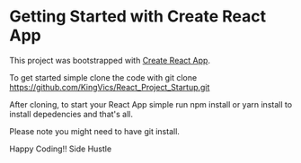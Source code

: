 # Getting Started with Create React App

This project was bootstrapped with [Create React App](https://github.com/facebook/create-react-app).

To get started simple clone the code with git clone https://github.com/KingVics/React_Project_Startup.git

After cloning, to start your React App simple run npm install or yarn install to install depedencies and that's all. 

Please note you might need to have git install.

Happy Coding!! Side Hustle
